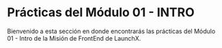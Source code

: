 # Prácticas del Módulo 01 - INTRO

Bienvenido a esta sección en donde encontrarás las prácticas del Módulo 01 - Intro de la Misión de FrontEnd de LaunchX.
